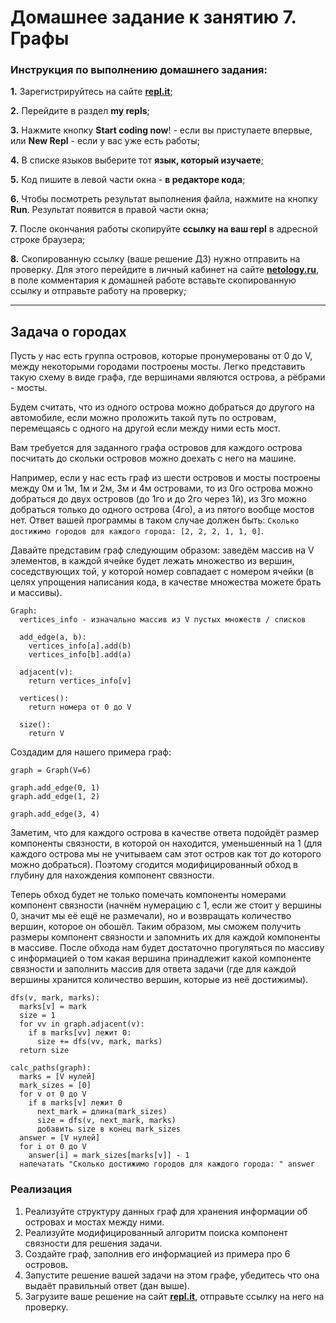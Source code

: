 # Домашнее задание к занятию 7. Графы
### Инструкция по выполнению домашнего задания:
**1.** Зарегистрируйтесь на сайте **[repl.it](https://repl.it/)**;

**2.** Перейдите в раздел **my repls**;

**3.** Нажмите кнопку **Start coding now**! - если вы приступаете впервые, или **New Repl** - если у вас уже есть работы;

**4.** В списке языков выберите тот **язык, который изучаете**;

**5.** Код пишите в левой части окна - **в редакторе кода**;

**6.** Чтобы посмотреть результат выполнения файла, нажмите на кнопку **Run**. Результат появится в правой части окна;

**7.** После окончания работы скопируйте **ссылку на ваш repl** в адресной строке браузера;

**8.** Скопированную ссылку (ваше решение ДЗ) нужно отправить на проверку. Для этого перейдите в личный кабинет на сайте **[netology.ru](netology.ru)**, в поле комментария к домашней работе вставьте скопированную ссылку и отправьте работу на проверку;

------------

## Задача о городах

Пусть у нас есть группа островов, которые пронумерованы от 0 до V, между некоторыми городами построены мосты. Легко представить такую схему в виде графа, где вершинами являются острова, а рёбрами - мосты.

Будем считать, что из одного острова можно добраться до другого на автомобиле, если можно проложить такой путь по островам, перемещаясь с одного на другой если между ними есть мост.

Вам требуется для заданного графа островов для каждого острова посчитать до скольки островов можно доехать с него на машине.

Например, если у нас есть граф из шести островов и мосты построены между 0м и 1м, 1м и 2м, 3м и 4м островами, то из 0го острова можно добраться до двух островов (до 1го и до 2го через 1й), из 3го можно добраться только до одного острова (4го), а из пятого вообще мостов нет. Ответ вашей программы в таком случае должен быть: `Сколько достижимо городов для каждого города: [2, 2, 2, 1, 1, 0]`.

Давайте представим граф следующим образом: заведём массив на V элементов, в каждой ячейке будет лежать множество из вершин, соседствующих той, у которой номер совпадает с номером ячейки (в целях упрощения написания кода, в качестве множества можете брать и массивы).

```
Graph:
  vertices_info - изначально массив из V пустых множеств / списков
  
  add_edge(a, b):
    vertices_info[a].add(b)
    vertices_info[b].add(a)
  
  adjacent(v):
    return vertices_info[v]
  
  vertices():
    return номера от 0 до V
  
  size():
    return V
```

Создадим для нашего примера граф:
```
graph = Graph(V=6)

graph.add_edge(0, 1)
graph.add_edge(1, 2)

graph.add_edge(3, 4)
```

Заметим, что для каждого острова в качестве ответа подойдёт размер компоненты связности, в которой он находится, уменьшенный на 1 (для каждого острова мы не учитываем сам этот остров как тот до которого можно добраться). Поэтому сгодится модифицированный обход в глубину для нахождения компонент связности.

Теперь обход будет не только помечать компоненты номерами компонент связности (начнём нумерацию с 1, если же стоит у вершины 0, значит мы её ещё не размечали), но и возвращать количество вершин, которое он обошёл. Таким образом, мы сможем получить размеры компонент связности и запомнить их для каждой компоненты в массиве. После обхода нам будет достаточно прогуляться по массиву с информацией о том какая вершина принадлежит какой компоненте связности и заполнить массив для ответа задачи (где для каждой вершины хранится количество вершин, которые из неё достижимы).

```
dfs(v, mark, marks):
  marks[v] = mark
  size = 1
  for vv in graph.adjacent(v):
    if в marks[vv] лежит 0:
      size += dfs(vv, mark, marks)
  return size

calc_paths(graph):
  marks = [V нулей]
  mark_sizes = [0]
  for v от 0 до V
    if в marks[v] лежит 0
      next_mark = длина(mark_sizes)
      size = dfs(v, next_mark, marks)
      добавить size в конец mark_sizes
  answer = [V нулей]
  for i от 0 до V
    answer[i] = mark_sizes[marks[v]] - 1
  напечатать "Сколько достижимо городов для каждого города: " answer
```

### Реализация
1. Реализуйте структуру данных граф для хранения информации об островах и мостах между ними.
2. Реализуйте модифицированный алгоритм поиска компонент связности для решения задачи.
3. Создайте граф, заполнив его информацией из примера про 6 островов.
4. Запустите решение вашей задачи на этом графе, убедитесь что она выдаёт правильный ответ (дан выше).
5. Загрузите ваше решение на сайт **[repl.it](https://repl.it/)**, отправьте ссылку на него на проверку.
